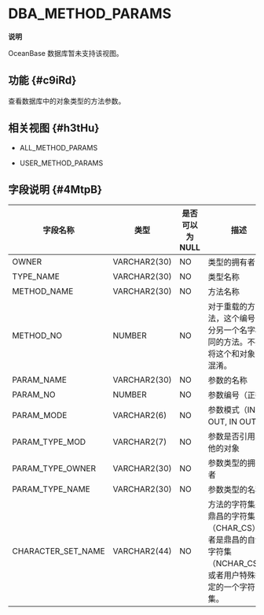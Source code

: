 DBA_METHOD_PARAMS 
======================================


**说明**



OceanBase 数据库暂未支持该视图。

功能 {#c9iRd}
-----------

查看数据库中的对象类型的方法参数。

相关视图 {#h3tHu}
-------------

* ALL_METHOD_PARAMS

  

* USER_METHOD_PARAMS

  




字段说明 {#4MtpB}
-------------



|      **字段名称**      |    **类型**    | **是否可以为 NULL** |                           **描述**                            |
|--------------------|--------------|----------------|-------------------------------------------------------------|
| OWNER              | VARCHAR2(30) | NO             | 类型的拥有者                                                      |
| TYPE_NAME          | VARCHAR2(30) | NO             | 类型名称                                                        |
| METHOD_NAME        | VARCHAR2(30) | NO             | 方法名称                                                        |
| METHOD_NO          | NUMBER       | NO             | 对于重载的方法，这个编号区分另一个名字相同的方法。不要将这个和对象id混淆。                      |
| PARAM_NAME         | VARCHAR2(30) | NO             | 参数的名称                                                       |
| PARAM_NO           | NUMBER       | NO             | 参数编号（正数）                                                    |
| PARAM_MODE         | VARCHAR2(6)  | NO             | 参数模式（IN, OUT, IN OUT）                                       |
| PARAM_TYPE_MOD     | VARCHAR2(7)  | NO             | 参数是否引用其他的对象                                                 |
| PARAM_TYPE_OWNER   | VARCHAR2(30) | NO             | 参数类型的拥有者                                                    |
| PARAM_TYPE_NAME    | VARCHAR2(30) | NO             | 参数类型的名称                                                     |
| CHARACTER_SET_NAME | VARCHAR2(44) | NO             | 方法的字符集是鼎昌的字符集（CHAR_CS）或者是鼎昌的自然字符集（NCHAR_CS），或者用户特殊指定的一个字符集。 |


